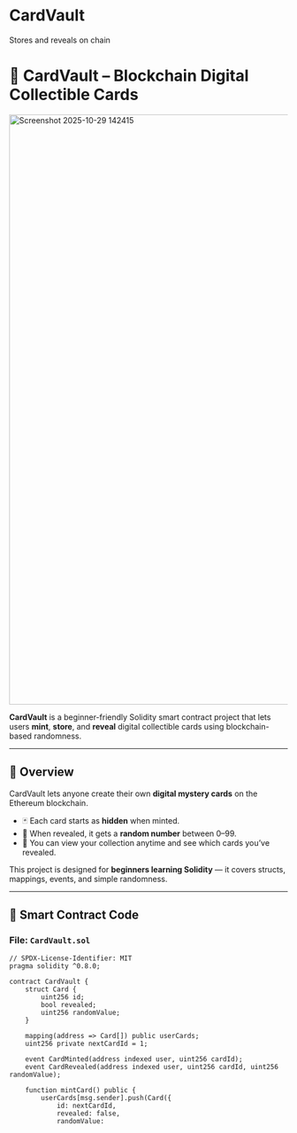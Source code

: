 # CardVault
Stores and reveals on chain
# 🎴 CardVault – Blockchain Digital Collectible Cards
<img width="1906" height="1065" alt="Screenshot 2025-10-29 142415" src="https://github.com/user-attachments/assets/ff0f01af-dc0b-43a9-8aea-b1c0a197b393" />

**CardVault** is a beginner-friendly Solidity smart contract project that lets users **mint**, **store**, and **reveal** digital collectible cards using blockchain-based randomness.

---

## 🚀 Overview

CardVault lets anyone create their own **digital mystery cards** on the Ethereum blockchain.

- 🃏 Each card starts as **hidden** when minted.  
- 🎲 When revealed, it gets a **random number** between 0–99.  
- 💎 You can view your collection anytime and see which cards you’ve revealed.

This project is designed for **beginners learning Solidity** — it covers structs, mappings, events, and simple randomness.

---

## 🧱 Smart Contract Code

### File: `CardVault.sol`

```solidity
// SPDX-License-Identifier: MIT
pragma solidity ^0.8.0;

contract CardVault {
    struct Card {
        uint256 id;
        bool revealed;
        uint256 randomValue;
    }

    mapping(address => Card[]) public userCards;
    uint256 private nextCardId = 1;

    event CardMinted(address indexed user, uint256 cardId);
    event CardRevealed(address indexed user, uint256 cardId, uint256 randomValue);

    function mintCard() public {
        userCards[msg.sender].push(Card({
            id: nextCardId,
            revealed: false,
            randomValue:

